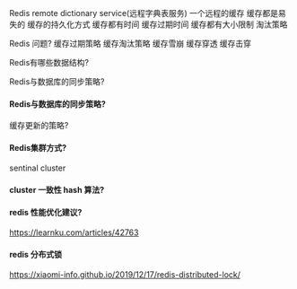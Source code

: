 Redis remote dictionary service(远程字典表服务)
一个远程的缓存
缓存都是易失的
缓存的持久化方式
缓存都有时间
缓存过期时间
缓存都有大小限制
淘汰策略

Redis 问题?
缓存过期策略
缓存淘汰策略
缓存雪崩
缓存穿透
缓存击穿

Redis有哪些数据结构?

Redis与数据库的同步策略?
#### Redis与数据库的同步策略?
缓存更新的策略?

#### Redis集群方式?
sentinal  cluster

#### cluster 一致性 hash 算法?

#### redis 性能优化建议?

https://learnku.com/articles/42763

#### redis 分布式锁

https://xiaomi-info.github.io/2019/12/17/redis-distributed-lock/